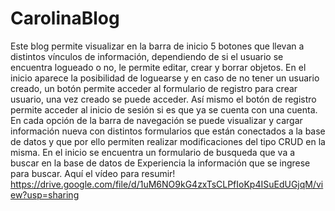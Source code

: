 # CarolinaBlog
Este blog permite visualizar en la barra de inicio 5 botones que llevan a distintos vínculos de información, dependiendo de si el usuario se encuentra logueado o no, le permite editar, crear y borrar objetos.
En el inicio aparece la posibilidad de loguearse y en caso de no tener un usuario creado, un botón permite acceder al formulario de registro para crear usuario, una vez creado se puede acceder. 
Así mismo el botón de registro permite acceder al inicio de sesión si es que ya se cuenta con una cuenta.
En cada opción de la barra de navegación se puede visualizar y cargar información nueva con distintos formularios que están conectados a la base de datos y que por ello permiten realizar modificaciones del tipo CRUD en la misma.
En el inicio se encuentra un formulario de busqueda que va a buscar en la base de datos de Experiencia la información que se ingrese para buscar. Aquí el vídeo para resumir!
https://drive.google.com/file/d/1uM6NO9kG4zxTsCLPfIoKp4ISuEdUGjqM/view?usp=sharing
